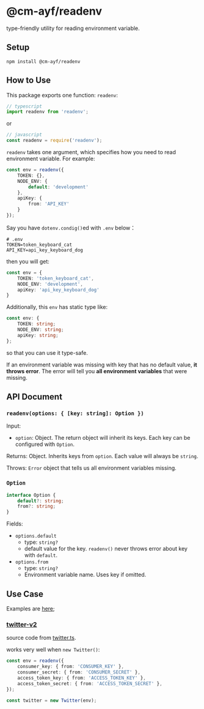 # @cm-ayf/readenv

type-friendly utility for reading environment variable.

## Setup

```
npm install @cm-ayf/readenv
```

## How to Use

This package exports one function: `readenv`:

```typescript
// typescript
import readenv from 'readenv';
```

or

```javascript
// javascript
const readenv = require('readenv');
```

`readenv` takes one argument, which specifies how you need to read environment variable. For example:

```typescript
const env = readenv({
    TOKEN: {},
    NODE_ENV: {
        default: 'development'
    },
    apiKey: {
        from: 'API_KEY'
    }
});
```

Say you have `dotenv.condig()`ed with `.env` below：

```
# .env
TOKEN=token_keyboard_cat
API_KEY=api_key_keyboard_dog
```

then you will get:

```typescript
const env = {
    TOKEN: 'token_keyboard_cat',
    NODE_ENV: 'development',
    apiKey: 'api_key_keyboard_dog'
}
```

Additionally, this `env` has static type like:

```typescript
const env: {
    TOKEN: string;
    NODE_ENV: string;
    apiKey: string;
};
```

so that you can use it type-safe.

If an environment variable was missing with key that has no default value, **it throws error**. The error will tell you **all environment variables** that were missing.

## API Document

### `readenv(options: { [key: string]: Option })`

Input:
* `option`: Object. The return object will inherit its keys. Each key can be configured with `Option`.

Returns: Object. Inherits keys from `option`. Each value will always be `string`.

Throws: `Error` object that tells us all environment variables missing.

### `Option`

```typescript
interface Option {
    default?: string;
    from?: string;
}
```

Fields:
* `options.default`
  * type: `string?`
  * default value for the key. `readenv()` never throws error about key with `default`.
* `options.from`
  * type: `string?`
  * Environment variable name. Uses key if omitted.

## Use Case

Examples are [here](example);

### [twitter-v2](https://www.npmjs.com/package/twitter-v2)

source code from [twitter.ts](example/twitter.ts).

works very well when `new Twitter()`:

```typescript
const env = readenv({
    consumer_key: { from: 'CONSUMER_KEY' },
    consumer_secret: { from: 'CONSUMER_SECRET' },
    access_token_key: { from: 'ACCESS_TOKEN_KEY' },
    access_token_secret: { from: 'ACCESS_TOKEN_SECRET' },
});

const twitter = new Twitter(env);
```

